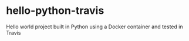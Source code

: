# hello-python-travis
Hello world project built in Python using a Docker container and tested in Travis
